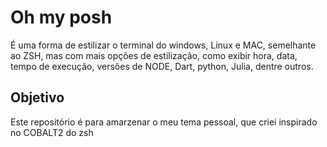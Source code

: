 # Oh my posh
É uma forma de estilizar o terminal do windows, Linux e MAC, semelhante ao ZSH, mas com mais opções de estilização, como exibir hora, data, tempo de execução, versões de NODE,  Dart, python, Julia, dentre outros.

## Objetivo
Este repositório é para amarzenar o meu tema pessoal, que criei inspirado no COBALT2 do zsh
